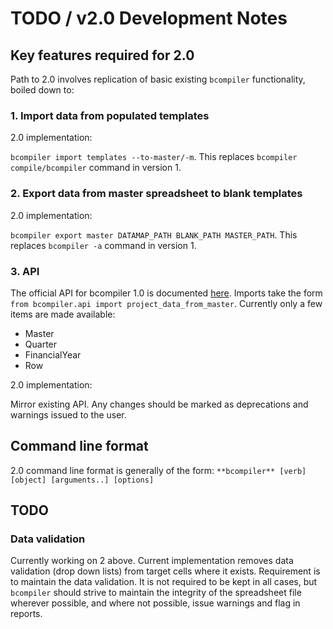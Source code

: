 # TODO / v2.0 Development Notes

## Key features required for 2.0

Path to 2.0 involves replication of basic existing `bcompiler` functionality,
boiled down to:

### 1. Import data from populated templates

2.0 implementation:

`bcompiler import templates --to-master/-m`. This
replaces `bcompiler compile/bcompiler` command in version 1.

### 2. Export data from master spreadsheet to blank templates

2.0 implementation:

`bcompiler export master DATAMAP_PATH BLANK_PATH
MASTER_PATH`. This replaces `bcompiler -a` command in version 1.

### 3. API

The official API for bcompiler 1.0 is documented [here](https://bcompiler.readthedocs.io/en/latest/api.html).
Imports take the form `from bcompiler.api import project_data_from_master`. Currently 
only a few items are made available:

* Master
* Quarter
* FinancialYear
* Row

2.0 implementation:

Mirror existing API. Any changes should be marked as deprecations and warnings
issued to the user.

## Command line format

2.0 command line format is generally of the form: `**bcompiler** [verb] [object]
[arguments..] [options]`

## TODO

### Data validation

Currently working on 2 above. Current implementation removes data validation
(drop down lists) from target cells where it exists. Requirement is to maintain
the data validation. It is not required to be kept in all cases, but
`bcompiler` should strive to maintain the integrity of the spreadsheet file
wherever possible, and where not possible, issue warnings and flag in reports.
